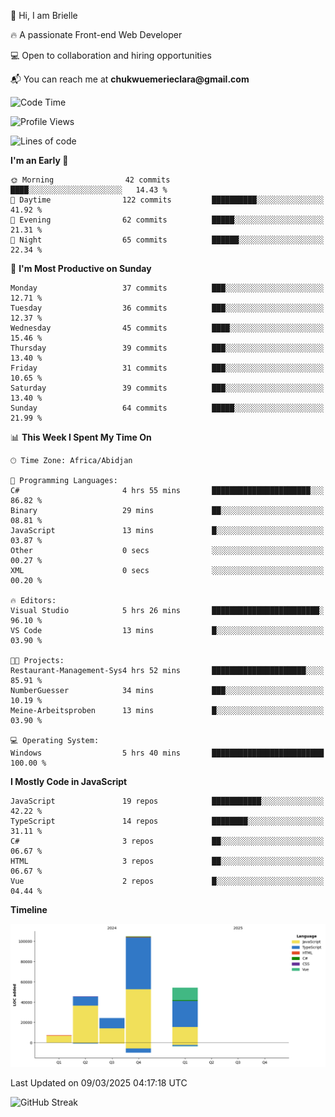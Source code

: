 <div align="left">
  <p>👋 Hi, I am Brielle</p>
  <p>🔥 A passionate Front-end Web Developer</p>
  <p>💻 Open to collaboration and hiring opportunities</p>
  <p>📬 You can reach me at <strong>chukwuemerieclara@gmail.com</strong></p>
</div>


 
 <!--START_SECTION:waka-->
![Code Time](http://img.shields.io/badge/Code%20Time-509%20hrs%2024%20mins-blue)

![Profile Views](http://img.shields.io/badge/Profile%20Views-0-blue)

![Lines of code](https://img.shields.io/badge/From%20Hello%20World%20I%27ve%20Written-235.9%20thousand%20lines%20of%20code-blue)

**I'm an Early 🐤** 

```text
🌞 Morning                42 commits          ████░░░░░░░░░░░░░░░░░░░░░   14.43 % 
🌆 Daytime                122 commits         ██████████░░░░░░░░░░░░░░░   41.92 % 
🌃 Evening                62 commits          █████░░░░░░░░░░░░░░░░░░░░   21.31 % 
🌙 Night                  65 commits          ██████░░░░░░░░░░░░░░░░░░░   22.34 % 
```
📅 **I'm Most Productive on Sunday** 

```text
Monday                   37 commits          ███░░░░░░░░░░░░░░░░░░░░░░   12.71 % 
Tuesday                  36 commits          ███░░░░░░░░░░░░░░░░░░░░░░   12.37 % 
Wednesday                45 commits          ████░░░░░░░░░░░░░░░░░░░░░   15.46 % 
Thursday                 39 commits          ███░░░░░░░░░░░░░░░░░░░░░░   13.40 % 
Friday                   31 commits          ███░░░░░░░░░░░░░░░░░░░░░░   10.65 % 
Saturday                 39 commits          ███░░░░░░░░░░░░░░░░░░░░░░   13.40 % 
Sunday                   64 commits          █████░░░░░░░░░░░░░░░░░░░░   21.99 % 
```


📊 **This Week I Spent My Time On** 

```text
🕑︎ Time Zone: Africa/Abidjan

💬 Programming Languages: 
C#                       4 hrs 55 mins       ██████████████████████░░░   86.82 % 
Binary                   29 mins             ██░░░░░░░░░░░░░░░░░░░░░░░   08.81 % 
JavaScript               13 mins             █░░░░░░░░░░░░░░░░░░░░░░░░   03.87 % 
Other                    0 secs              ░░░░░░░░░░░░░░░░░░░░░░░░░   00.27 % 
XML                      0 secs              ░░░░░░░░░░░░░░░░░░░░░░░░░   00.20 % 

🔥 Editors: 
Visual Studio            5 hrs 26 mins       ████████████████████████░   96.10 % 
VS Code                  13 mins             █░░░░░░░░░░░░░░░░░░░░░░░░   03.90 % 

🐱‍💻 Projects: 
Restaurant-Management-Sys4 hrs 52 mins       █████████████████████░░░░   85.91 % 
NumberGuesser            34 mins             ███░░░░░░░░░░░░░░░░░░░░░░   10.19 % 
Meine-Arbeitsproben      13 mins             █░░░░░░░░░░░░░░░░░░░░░░░░   03.90 % 

💻 Operating System: 
Windows                  5 hrs 40 mins       █████████████████████████   100.00 % 
```

**I Mostly Code in JavaScript** 

```text
JavaScript               19 repos            ███████████░░░░░░░░░░░░░░   42.22 % 
TypeScript               14 repos            ████████░░░░░░░░░░░░░░░░░   31.11 % 
C#                       3 repos             ██░░░░░░░░░░░░░░░░░░░░░░░   06.67 % 
HTML                     3 repos             ██░░░░░░░░░░░░░░░░░░░░░░░   06.67 % 
Vue                      2 repos             █░░░░░░░░░░░░░░░░░░░░░░░░   04.44 % 
```



**Timeline**

![Lines of Code chart](https://raw.githubusercontent.com/Brielle28/Brielle28/main/assets/bar_graph.png)


 Last Updated on 09/03/2025 04:17:18 UTC
<!--END_SECTION:waka-->

![GitHub Streak](https://github-readme-streak-stats.herokuapp.com/?user=Brielle28)



